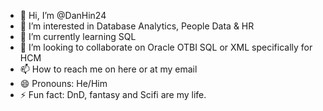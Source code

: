 - 👋 Hi, I’m @DanHin24
- 👀 I’m interested in Database Analytics, People Data & HR
- 🌱 I’m currently learning SQL
- 💞️ I’m looking to collaborate on Oracle OTBI SQL or XML specifically for HCM
- 📫 How to reach me on here or at my email
- 😄 Pronouns: He/Him
- ⚡ Fun fact: DnD, fantasy and Scifi are my life.

<!---
DanHin24/DanHin24 is a ✨ special ✨ repository because its `README.md` (this file) appears on your GitHub profile.
You can click the Preview link to take a look at your changes.
--->
